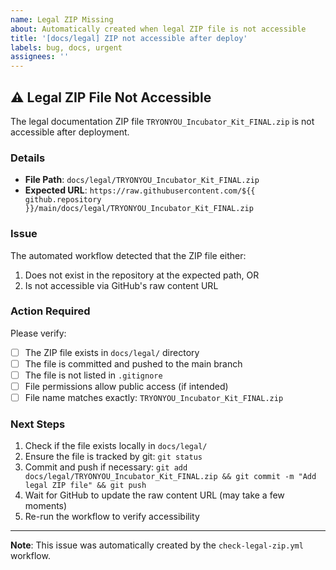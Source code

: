 ```yaml
---
name: Legal ZIP Missing
about: Automatically created when legal ZIP file is not accessible
title: '[docs/legal] ZIP not accessible after deploy'
labels: bug, docs, urgent
assignees: ''
---
```


## ⚠️ Legal ZIP File Not Accessible

The legal documentation ZIP file `TRYONYOU_Incubator_Kit_FINAL.zip` is not accessible after deployment.

### Details

- **File Path**: `docs/legal/TRYONYOU_Incubator_Kit_FINAL.zip`
- **Expected URL**: `https://raw.githubusercontent.com/${{ github.repository }}/main/docs/legal/TRYONYOU_Incubator_Kit_FINAL.zip`

### Issue

The automated workflow detected that the ZIP file either:
1. Does not exist in the repository at the expected path, OR
2. Is not accessible via GitHub's raw content URL

### Action Required

Please verify:
- [ ] The ZIP file exists in `docs/legal/` directory
- [ ] The file is committed and pushed to the main branch
- [ ] The file is not listed in `.gitignore`
- [ ] File permissions allow public access (if intended)
- [ ] File name matches exactly: `TRYONYOU_Incubator_Kit_FINAL.zip`

### Next Steps

1. Check if the file exists locally in `docs/legal/`
2. Ensure the file is tracked by git: `git status`
3. Commit and push if necessary: `git add docs/legal/TRYONYOU_Incubator_Kit_FINAL.zip && git commit -m "Add legal ZIP file" && git push`
4. Wait for GitHub to update the raw content URL (may take a few moments)
5. Re-run the workflow to verify accessibility

---

**Note**: This issue was automatically created by the `check-legal-zip.yml` workflow.
